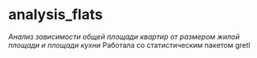 # analysis_flats
_Анализ зависимости общей площади квартир от размером жилой площади и площади кухни_
Работала со статистическим пакетом gretl
